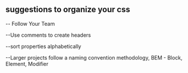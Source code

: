 ## suggestions to organize your css

-- Follow Your Team

--Use comments to create headers

--sort properties alphabetically

--Larger projects follow a naming convention methodology, BEM - Block, Element, Modifier
